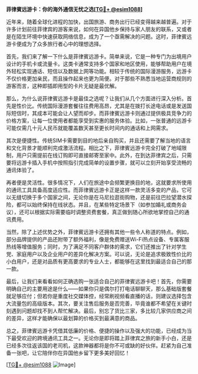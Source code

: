 **菲律賓远游卡：你的海外通信无忧之选[[TG💪+ @esim1088](https://t.me/s/esim1088)]**

近年来，随着全球化进程的加快，出国旅游、商务出行已经变得越来越普遍。对于许多计划前往菲律宾的游客来说，如何在异国他乡保持与家人朋友的联系，又或者是在陌生环境中快速获取网络信息，成为了一个亟需解决的问题。这时，菲律賓远游卡便成为了众多旅行者心中的理想选择。

首先，我们来了解一下什么是菲律賓远游卡。简单来说，它是一种专门为出境用户设计的手机卡或流量卡。这类卡通常支持多个国家和地区使用，能够帮助用户在境外轻松实现通话、短信以及数据上网等功能。相较于传统的国际漫游服务，远游卡不仅价格更加亲民，而且操作起来也更为简便。对于那些不熟悉当地运营商规则的游客而言，这种即插即用型的卡片无疑是最优解。

那么，为什么说菲律賓远游卡是最佳之选呢？让我们从几个方面进行深入分析。首先是性价比。传统国际漫游套餐往往费用高昂，尤其是在拨打长途电话或是发送国际短信时，其成本可能会让人望而却步。而菲律賓远游卡则通过提供极具竞争力的价格方案，让每一位使用者都能享受到实惠的服务体验。比如，一张普通的远游卡可能仅需几十元人民币就能覆盖数天甚至更长时间内的通话和上网需求。

其次是便捷性。传统SIM卡需要到目的地后亲自购买，并且还需要了解当地的语言和文化背景才能顺利完成激活流程。相比之下，菲律賓远游卡完全打破了地域限制，用户只需提前在线订购即可直接邮寄至家中。此外，在到达菲律宾之后，只需要将远游卡插入手机中按照指引完成简单的设置步骤，就可以立刻开始享受流畅的通讯体验了。

再者便是灵活性。很多情况下，人们在旅途中会频繁更换目的地，这就要求所使用的通讯工具具备高度适应性。而菲律賓远游卡正是这样一款灵活多变的产品，它可以无缝切换于多个国家之间，无论你是在马尼拉逛街购物，还是前往巴拉望潜水探险，都可以始终保持在线状态。并且，在某些特定场景下（如参加婚礼或商务会议），还可以根据实际需要临时调整资费套餐，真正做到随心所欲地掌控自己的通讯费用。

当然，除了上述优势之外，菲律賓远游卡还拥有其他一些令人称道的特点。例如，部分品牌提供的产品还附带了额外福利，像是免费赠送Wi-Fi热点设备、专属客服热线等增值服务；同时，为了满足不同客户群体的需求，它们还推出了针对学生党、家庭用户以及企业用户的差异化解决方案。可以说，无论是追求极致性价比的小白用户，还是对品质有更高要求的专业人士，都能够在这里找到最适合自己的那一款。

最后，让我们来看看如何正确选购一张适合自己的菲律賓远游卡吧！首先，你需要明确自己的主要用途是什么——如果你只是偶尔打打电话聊聊天，那么基础版套餐就足够应付；但若你是重度社交媒体控，经常刷视频看直播的话，则建议选择包含大流量包的高级版本。其次，要关注售后服务是否完善，毕竟谁都不希望在关键时刻遇到问题却找不到人帮忙解决。最后，别忘了货比三家，多比较几家供应商之间的差异，这样才能确保以最划算的价格买到最满意的商品。

总之，菲律賓远游卡凭借其低廉的价格、便捷的操作以及强大的功能，已经成为当下最受欢迎的跨境通讯工具之一。无论你是即将踏上菲律宾之旅的新手小白，还是已经多次往返该国的老司机，这款神器都将是你不可或缺的好伙伴。赶紧为自己准备一张吧，让它陪伴你在异国他乡留下更多美好回忆！

[[TG💪+ @esim1088](https://t.me/s/esim1088) ![Image](https://i.postimg.cc/4NQfJmqS/Snipaste-2025-05-13-00-14-12.png)]